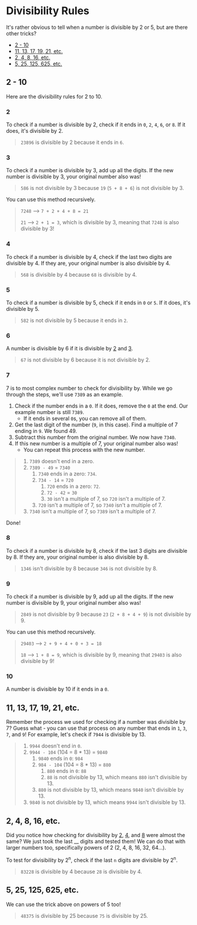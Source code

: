 # Divisibility Rules
It's rather obvious to tell when a number is divisible by 2 or 5, but are there other tricks?

 - [2 - 10](#2-10)
 - [11, 13, 17, 19, 21, etc.](#11-13-17-19-21-etc)
 - [2, 4, 8, 16, etc.](#2-4-8-16-etc)
 - [5, 25, 125, 625, etc.](#5-25-125-625-etc)

## 2 - 10
Here are the divisibility rules for 2 to 10.

### 2
To check if a number is divisible by 2, check if it ends in `0`, `2`, `4`, `6`, or `8`. If it does, it's divisible by 2.
> `23896` is divisible by 2 because it ends in `6`.

### 3
To check if a number is divisible by 3, add up all the digits. If the new number is divisible by 3, your original number also was!
> `586` is not divisible by 3 because `19` (`5 + 8 + 6`) is not divisible by 3.

You can use this method recursively.
> `7248` --> `7 + 2 + 4 + 8 = 21`
>
> `21` --> `2 + 1 = 3`, which is divisible by 3, meaning that `7248` is also divisible by 3!

### 4
To check if a number is divisible by 4, check if the last two digits are divisible by 4. If they are, your original number is also divisible by 4.
> `568` is divisible by 4 because `68` is divisible by 4.

### 5
To check if a number is divisible by 5, check if it ends in `0` or `5`. If it does, it's divisible by 5.
> `582` is not divisible by 5 because it ends in `2`.

### 6
A number is divisible by 6 if it is divisible by [2](#2) and [3](#3).
> `67` is not divisible by 6 because it is not divisible by 2.

### 7
7 is to most complex number to check for divisibility by. While we go through the steps, we'll use `7389` as an example.

 1. Check if the number ends in a `0`. If it does, remove the `0` at the end. Our example number is still `7389`.
     - If it ends in several `0`s, you can remove all of them.
 2. Get the last digit of the number (`9`, in this case). Find a multiple of 7 ending in `9`. We found 49.
 3. Subtract this number from the original number. We now have `7340`.
 4. If this new number is a multiple of 7, your original number also was!
     - You can repeat this process with the new number.

> 1. `7389` doesn't end in a zero.
> 2. `7389 - 49` = `7340`
>     1. `7340` ends in a zero: `734`.
>     2. `734 - 14` = `720`
>         1. `720` ends in a zero: `72`.
>         2. `72 - 42` = `30`
>         3. `30` isn't a multiple of 7, so `720` isn't a multiple of 7.
>     3. `720` isn't a multiple of 7, so `7340` isn't a multiple of 7.
> 3. `7340` isn't a multiple of 7, so `7389` isn't a multiple of 7.

Done!

### 8
To check if a number is divisible by 8, check if the last 3 digits are divisible by 8. If they are, your original number is also divisible by 8.
> `1346` isn't divisible by 8 because `346` is not divisible by 8.

### 9
To check if a number is divisible by 9, add up all the digits. If the new number is divisible by 9, your original number also was!
> `2849` is not divisible by 9 because `23` (`2 + 8 + 4 + 9`) is not divisible by 9.

You can use this method recursively.
> `29403` --> `2 + 9 + 4 + 0 + 3 = 18`
>
> `18` --> `1 + 8 = 9`, which is divisible by 9, meaning that `29403` is also divisible by 9!

### 10
A number is divisible by 10 if it ends in a `0`.

## 11, 13, 17, 19, 21, etc.
Remember the process we used for checking if a number was divisible by 7? Guess what - you can use that process on any number that ends in `1`, `3`, `7`, and `9`! For example, let's check if `7944` is divisible by 13.

> 1. `9944` doesn't end in `0`.
> 2. `9944 - 104` (104 = 8 * 13) = `9840`
>     1. `9840` ends in `0`: `984`
>     2. `984 - 104` (104 = 8 * 13) = `880`
>         1. `880` ends in `0`: `88`
>         2. `88` is not divisible by 13, which means `880` isn't divisible by 13.
>     3. `880` is not divisible by 13, which means `9840` isn't divisible by 13.
> 3. `9840` is not divisible by 13, which means `9944` isn't divisible by 13.

## 2, 4, 8, 16, etc.
Did you notice how checking for divisibility by [2](#2), [4](#4), and [8](#8) were almost the same? We just took the last __ digits and tested them! We can do that with larger numbers too, specifically powers of 2 (2, 4, 8, 16, 32, 64...).

To test for divisibility by 2<sup>n</sup>, check if the last `n` digits are divisible by 2<sup>n</sup>.
> `83228` is divisible by 4 because `28` is divisible by 4.

## 5, 25, 125, 625, etc.
We can use the trick above on powers of 5 too!
> `48375` is divisible by 25 because `75` is divisible by 25.
